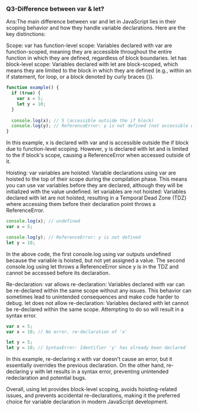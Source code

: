 ### Q3-Difference between var & let?
Ans:The main difference between var and let in JavaScript lies in their scoping behavior and how they handle variable declarations. Here are the key distinctions:

Scope:
var has function-level scope: Variables declared with var are function-scoped, meaning they are accessible throughout the entire function in which they are defined, regardless of block boundaries.
let has block-level scope: Variables declared with let are block-scoped, which means they are limited to the block in which they are defined (e.g., within an if statement, for loop, or a block denoted by curly braces {}).

```JavaScript
function example() {
  if (true) {
    var x = 5;
    let y = 10;
  }
  
  console.log(x); // 5 (accessible outside the if block)
  console.log(y); // ReferenceError: y is not defined (not accessible outside the if block)
}
```
In this example, x is declared with var and is accessible outside the if block due to function-level scoping. However, y is declared with let and is limited to the if block's scope, causing a ReferenceError when accessed outside of it.

Hoisting:
var variables are hoisted: Variable declarations using var are hoisted to the top of their scope during the compilation phase. This means you can use var variables before they are declared, although they will be initialized with the value undefined.
let variables are not hoisted: Variables declared with let are not hoisted, resulting in a Temporal Dead Zone (TDZ) where accessing them before their declaration point throws a ReferenceError.

```JavaScript
console.log(x); // undefined
var x = 5;

console.log(y); // ReferenceError: y is not defined
let y = 10;
```
In the above code, the first console.log using var outputs undefined because the variable is hoisted, but not yet assigned a value. The second console.log using let throws a ReferenceError since y is in the TDZ and cannot be accessed before its declaration.

Re-declaration:
var allows re-declaration: Variables declared with var can be re-declared within the same scope without any issues. This behavior can sometimes lead to unintended consequences and make code harder to debug.
let does not allow re-declaration: Variables declared with let cannot be re-declared within the same scope. Attempting to do so will result in a syntax error.

```JavaScript
var x = 5;
var x = 10; // No error, re-declaration of 'x'

let y = 5;
let y = 10; // SyntaxError: Identifier 'y' has already been declared
```
In this example, re-declaring x with var doesn't cause an error, but it essentially overrides the previous declaration. On the other hand, re-declaring y with let results in a syntax error, preventing unintended redeclaration and potential bugs.

Overall, using let provides block-level scoping, avoids hoisting-related issues, and prevents accidental re-declarations, making it the preferred choice for variable declaration in modern JavaScript development.





